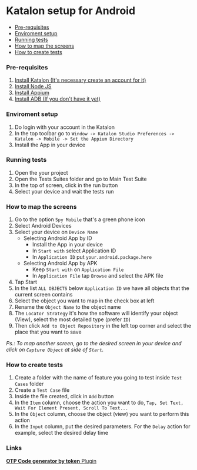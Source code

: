 # Katalon setup for Android

- [Pre-requisites](#pre-requisites)
- [Enviroment setup](#project-setup)
- [Running tests](#running-tests)
- [How to map the screens](#how-to-map-the-screens)
- [How to create tests](#how-to-create-tests)

### Pre-requisites

1. [Install Katalon (It's necessary create an account for it)](https://www.katalon.com/download/)
2. [Install Node JS](https://nodejs.org/en/download/)
3. [Install Appium](https://appium.io/docs/en/about-appium/getting-started/?lang=en)
4. [Install ADB (If you don't have it yet)](https://developer.android.com/studio/releases/platform-tools)

### Enviroment setup

1. Do login with your account in the Katalon
2. In the top toolbar go to `Window -> Katalon Studio Preferences -> Katalon -> Mobile -> Set the Appium Directory`
3. Install the App in your device

### Running tests

1. Open the your project
2. Open the Tests Suites folder and go to Main Test Suite
3. In the top of screen, click in the run button
4. Select your device and wait the tests run

### How to map the screens

1. Go to the option `Spy Mobile` that's a green phone icon
2. Select Android Devices
3. Select your device on `Device Name`
	 - Selecting Android App by ID
		- Install the App in your device
        - In `Start with` select Application ID
        - In `Application ID` put `your.android.package.here`
     - Selecting Android App by APK
		- Keep `Start with` on `Application File`
		- In `Application File` tap `Browse` and select the APK file
4. Tap Start
5. In the list `ALL OBJECTS` below `Application ID` we have all objects that the current screen contains
6. Select the object you want to map in the check box at left
7. Rename the `Object Name` to the object name
8. The `Locator Strategy` it's how the software will identify your object (View), select the most detailed type (prefer `ID`)
9. Then click `Add to Object Repository` in the left top corner and select the place that you want to save

_Ps.: To map another screen, go to the desired screen in your device and click on `Capture Object` at side of `Start`._

### How to create tests

1. Create a folder with the name of feature you going to test inside `Test Cases` folder
2. Create a `Test Case` file
3. Inside the file created, click in `Add` button
4. In the `Item` column, choose the action you want to do, `Tap, Set Text, Wait For Element Present, Scroll To Text...`
5. In the `Object` column, choose the object (view) you want to perform this action
6. In the `Input` column, put the desired parameters. For the `Delay` action for example, select the desired delay time

### Links
[**OTP Code generator by token** Plugin](https://store.katalon.com/product/28/TOTP-Generator-Keywords#overview-content)
